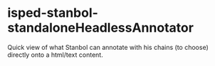 # isped-stanbol-standaloneHeadlessAnnotator
 Quick view of what Stanbol can annotate with his chains (to choose) directly onto a html/text content.
